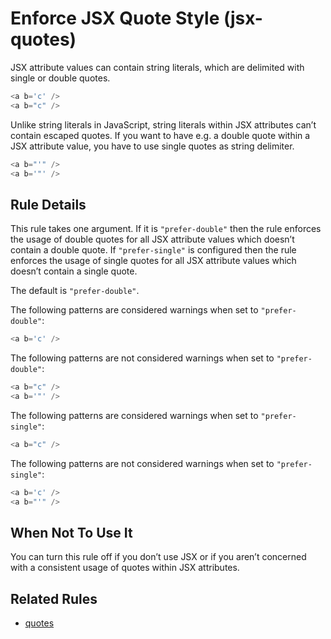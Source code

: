 # Enforce JSX Quote Style (jsx-quotes)

JSX attribute values can contain string literals, which are delimited with single or double quotes.

```js
<a b='c' />
<a b="c" />
```

Unlike string literals in JavaScript, string literals within JSX attributes can’t contain escaped quotes.
If you want to have e.g. a double quote within a JSX attribute value, you have to use single quotes as string delimiter.

```js
<a b="'" />
<a b='"' />
```

## Rule Details

This rule takes one argument.
If it is `"prefer-double"` then the rule enforces the usage of double quotes for all JSX attribute values which doesn’t contain a double quote.
If `"prefer-single"` is configured then the rule enforces the usage of single quotes for all JSX attribute values which doesn’t contain a single quote.

The default is `"prefer-double"`.

The following patterns are considered warnings when set to `"prefer-double"`:

```js
<a b='c' />
```

The following patterns are not considered warnings when set to `"prefer-double"`:

```js
<a b="c" />
<a b='"' />
```

The following patterns are considered warnings when set to `"prefer-single"`:

```js
<a b="c" />
```

The following patterns are not considered warnings when set to `"prefer-single"`:

```js
<a b='c' />
<a b="'" />
```

## When Not To Use It

You can turn this rule off if you don’t use JSX or if you aren’t concerned with a consistent usage of quotes within JSX attributes.

## Related Rules

* [quotes](quotes.md)
